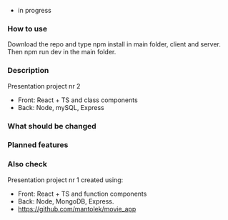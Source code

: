 - in progress

### How to use
Download the repo and type npm install in main folder, client and server. Then npm run dev in the main folder.

### Description
Presentation project nr 2 
- Front: React + TS and class components
- Back: Node, mySQL, Express

### What should be changed

### Planned features


### Also check
Presentation project nr 1 created using:
- Front: React + TS and function components
- Back: Node, MongoDB, Express.
- https://github.com/mantolek/movie_app
